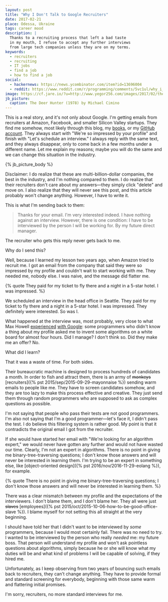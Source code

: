 ```yaml
---
layout: post
title: "Why I Don't Talk to Google Recruiters"
date: 2017-02-21
place: Odessa, Ukraine
tags: career mood
description: |
  Thanks to a recruiting process that left a bad taste
  in my mouth, I refuse to accept any further interviews
  from large tech companies unless they are on my terms.
keywords:
  - recruiters
  - recruiting
  - IT jobs
  - find a job
  - how to find a job
social:
  - hackernews: https://news.ycombinator.com/item?id=13696004
  - reddit: https://www.reddit.com/r/programming/comments/5vc1ul/why_i_dont_talk_to_google_recruiters/
image: https://cf.jare.io/?u=http://www.yegor256.com/images/2017/02/the-deer-hunter.jpg
jb_picture:
  caption: The Deer Hunter (1978) by Michael Cimino
---
```


This is a real story, and it's not only about Google. I'm getting emails from recruiters
at Amazon, Facebook, and smaller Silicon Valley startups. They
find me somehow, most likely through this blog, my
[books](/books.html), or my [GitHub account](https://github.com/yegor256).
They always start with "We're so impressed by your profile" and finish with
"Let's schedule an interview." I always reply with the same text, and they
always disappear, only to come back in a few months under a different name.
Let me explain my reasons; maybe you will do the same and we can change
this situation in the industry.

<!--more-->

{% jb_picture_body %}

Disclaimer: I do realize that these are multi-billion-dollar companies, the best
in the industry, and I'm nothing compared to them.
I do realize that their recruiters don't care about my answers&mdash;they
simply click "delete" and move on. I also realize that they will never see
this post, and this article probably won't change anything. However,
I have to write it.

This is what I'm sending back to them:

> Thanks for your email. I'm very interested indeed. I have nothing against
an interview. However, there is one condition: I have to be interviewed by the
person I will be working for. By my future direct manager.

The recruiter who gets this reply never gets back to me.

Why do I send this?

Well, because I learned my lesson two years ago,
when Amazon tried to recruit me. I got an email from the company
that said they were so impressed by my profile and couldn't wait
to start working with me. They needed me, nobody else. I was naive, and the
message did flatter me.

{% quote They paid for my ticket to fly there and a night in a 5-star hotel. I was impressed. %}

We scheduled an interview in the head office in Seattle. They paid for my ticket to fly
there and a night in a 5-star hotel. I was impressed. They definitely were
interested. So was I.

What happened at the interview was, most probably, very close to what
Max Howell [experienced](https://twitter.com/mxcl/status/608682016205344768)
[with Google](https://news.ycombinator.com/item?id=9695102):
some programmers who didn't know a thing about my profile
asked me to invent some algorithms on a white board for almost
four hours. Did I manage? I don't think so. Did they make me an offer? No.

What did I learn?

That it was a waste of time. For both sides.

Their bureaucratic machine is designed to process hundreds of candidates
a month. In order to fish and attract them, there is an army of
<del>monkeys</del>
[recruiters]({% pst 2015/sep/2015-09-29-mayonnaise %})
sending warm emails to people like me.
They have to screen candidates somehow, and they are too lazy to make this
process effective and creative. They just send them through random
programmers who are supposed to ask as complex questions as possible.

I'm not saying that people who pass their tests are not good programmers.
I'm also not saying that I'm a good programmer&mdash;let's face it,
I didn't pass the test. I do believe this filtering system is rather good.
My point is that it contradicts the original email I got from the recruiter.

If she would have started her email with "We're looking for an algorithm
expert," we would never have gotten any further and would not have wasted our time.
Clearly, I'm not an expert in algorithms. There is no point in giving
me binary-tree-traversing questions; I don't know those answers
and will never be interested in learning them. I'm trying to be an expert
in something else, like [object-oriented design]({% pst 2016/nov/2016-11-29-eolang %}),
for example.

{% quote There is no point in giving me binary-tree-traversing questions; I don't know those answers and will never be interested in learning them. %}

There was a clear mismatch between my profile and the expectations of
the interviewers. I don't blame them, and I don't blame her. They
all were just <del>slaves</del>
[employees]({% pst 2015/oct/2015-10-06-how-to-be-good-office-slave %}). I blame myself for not setting
this all straight at the very beginning.

I should have told her that I didn't want to be interviewed by _some_
programmers, because I would most certainly fail. There was no need to try. I wanted to be interviewed
by the person who really _needed_ me: my future boss. That person will
understand my profile and won't ask pointless questions about algorithms, simply because
he or she will know what my duties will be and what kind of problems
I will be capable of solving, if they hired me.

Unfortunately, as I keep observing from two years of bouncing
such emails back to recruiters, they can't change anything. They have
to provide formal and standard screening for everybody, beginning with
those same warm and flattering initial promises.

I'm sorry, recruiters, no more standard interviews for me.
